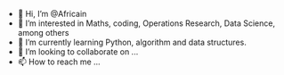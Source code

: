 - 👋 Hi, I’m @Africain
- 👀 I’m interested in Maths, coding, Operations Research, Data Science, among others
- 🌱 I’m currently learning Python, algorithm and data structures.
- 💞️ I’m looking to collaborate on ...
- 📫 How to reach me ...

<!---
Africain/Africain is a ✨ special ✨ repository because its `README.md` (this file) appears on your GitHub profile.
You can click the Preview link to take a look at your changes.
--->
